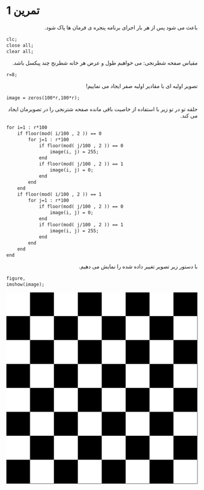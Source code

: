 # تمرین 1
<div dir="rtl" >
    باعث می شود پس از هر بار اجرای برنامه پنجره ی فرمان ها پاک شود.
</div>

```
clc;
close all;
clear all;
```

<div dir="rtl" >
 مقیاس صفحه شطرنجی:
 می خواهیم طول و عرض هر خانه شطرنج چند پیکسل باشد.
</div>

```
r=8;
```
<div dir="rtl" >
تصویر اولیه ای با مقادیر اولیه صفر ایجاد می نماییم!
</div>

```
image = zeros(100*r,100*r);
```
<div dir="rtl" >
حلقه تو در تو زیر با استفاده از خاصیت باقی مانده صفحه شترنجی را در تصویرمان ایجاد می کند.
</div>

```
for i=1 : r*100
    if floor(mod( i/100 , 2 )) == 0 
        for j=1 : r*100
            if floor(mod( j/100 , 2 )) == 0 
                image(i, j) = 255;
            end    
            if floor(mod( j/100 , 2 )) == 1 
                image(i, j) = 0;
            end        
        end 
    end
    if floor(mod( i/100 , 2 )) == 1 
        for j=1 : r*100
            if floor(mod( j/100 , 2 )) == 0 
                image(i, j) = 0;
            end    
            if floor(mod( j/100 , 2 )) == 1 
                image(i, j) = 255;
            end        
        end 
    end
end
```
<div dir="rtl" >
با دستور زیر تصویر تغییر داده شده را نمایش می دهیم.
</div>

```
figure,
imshow(image);
```
![output](t1.bmp)
